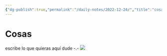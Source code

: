 ```yaml
---
{"dg-publish":true,"permalink":"/daily-notes/2022-12-24/","title":"cosas","tags":["dailynotes"]}
---
```


# Cosas

escribe lo que quieras aquí dude -.-
![](https://i.imgur.com/IXnE1Ph.png)

